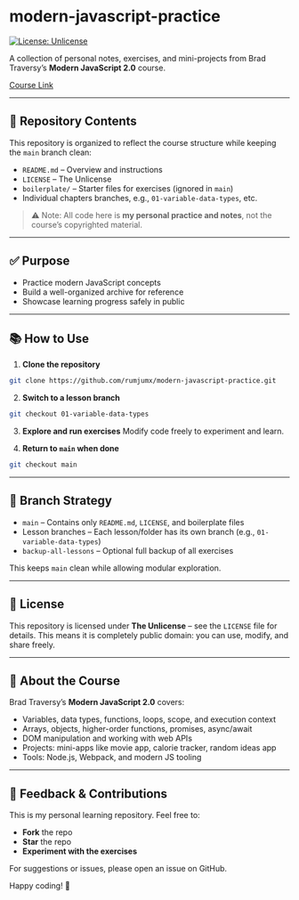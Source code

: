 # modern-javascript-practice

[![License: Unlicense](https://img.shields.io/badge/License-Unlicense-blue.svg)](LICENSE)

A collection of personal notes, exercises, and mini-projects from Brad Traversy’s **Modern JavaScript 2.0** course.

[Course Link](https://www.traversymedia.com/modern-javascript-2-0)

---

## 🧠 Repository Contents

This repository is organized to reflect the course structure while keeping the `main` branch clean:

- `README.md` – Overview and instructions
- `LICENSE` – The Unlicense
- `boilerplate/` – Starter files for exercises (ignored in `main`)
- Individual chapters branches, e.g., `01-variable-data-types`, etc.

> ⚠️ Note: All code here is **my personal practice and notes**, not the course’s copyrighted material.

---

## ✅ Purpose

- Practice modern JavaScript concepts
- Build a well-organized archive for reference
- Showcase learning progress safely in public

---

## 📚 How to Use

1. **Clone the repository**

```bash
git clone https://github.com/rumjumx/modern-javascript-practice.git
```

2. **Switch to a lesson branch**

```bash
git checkout 01-variable-data-types
```

3. **Explore and run exercises**
   Modify code freely to experiment and learn.

4. **Return to `main` when done**

```bash
git checkout main
```

---

## 🔀 Branch Strategy

- `main` – Contains only `README.md`, `LICENSE`, and boilerplate files
- Lesson branches – Each lesson/folder has its own branch (e.g., `01-variable-data-types`)
- `backup-all-lessons` – Optional full backup of all exercises

This keeps `main` clean while allowing modular exploration.

---

## 📄 License

This repository is licensed under **The Unlicense** – see the `LICENSE` file for details.
This means it is completely public domain: you can use, modify, and share freely.

---

## 🎯 About the Course

Brad Traversy’s **Modern JavaScript 2.0** covers:

- Variables, data types, functions, loops, scope, and execution context
- Arrays, objects, higher-order functions, promises, async/await
- DOM manipulation and working with web APIs
- Projects: mini-apps like movie app, calorie tracker, random ideas app
- Tools: Node.js, Webpack, and modern JS tooling

---

## 📝 Feedback & Contributions

This is my personal learning repository. Feel free to:

- **Fork** the repo
- **Star** the repo
- **Experiment with the exercises**

For suggestions or issues, please open an issue on GitHub.

Happy coding! 🚀
